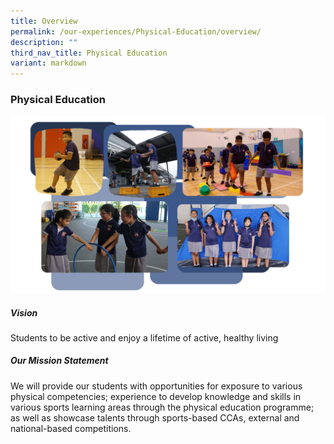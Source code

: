```yaml
---
title: Overview
permalink: /our-experiences/Physical-Education/overview/
description: ""
third_nav_title: Physical Education
variant: markdown
---
```

### Physical Education

![](/images/Our%20Experiences/Physical%20Education/PE_Overview_01.png)
##### Vision

Students to be active and enjoy a lifetime of active, healthy living

##### Our Mission Statement

We will provide our students with opportunities for exposure to various physical competencies; experience to develop knowledge and skills in various sports learning areas through the physical education programme; as well as showcase talents through sports-based CCAs, external and national-based competitions.